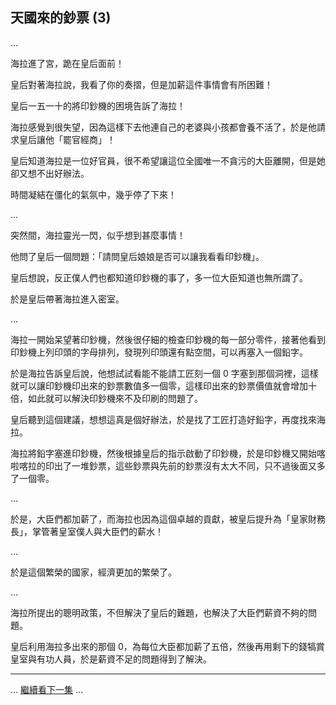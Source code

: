 ## 天國來的鈔票 (3)

…

海拉進了宮，跪在皇后面前！

皇后對著海拉說，我看了你的奏摺，但是加薪這件事情會有所困難！

皇后一五一十的將印鈔機的困境告訴了海拉！

海拉感覺到很失望，因為這樣下去他連自己的老婆與小孩都會養不活了，於是他請求皇后讓他「罷官經商」！

皇后知道海拉是一位好官員，很不希望讓這位全國唯一不貪污的大臣離開，但是她卻又想不出好辦法。

時間凝結在僵化的氣氛中，幾乎停了下來！

…

突然間，海拉靈光一閃，似乎想到甚麼事情！

他問了皇后一個問題：「請問皇后娘娘是否可以讓我看看印鈔機」。

皇后想說，反正僕人們也都知道印鈔機的事了，多一位大臣知道也無所謂了。

於是皇后帶著海拉進入密室。

…

海拉一開始呆望著印鈔機，然後很仔細的檢查印鈔機的每一部分零件，接著他看到印鈔機上列印頭的字母排列，發現列印頭還有點空間，可以再塞入一個鉛字。

於是海拉告訴皇后說，他想試試看能不能請工匠刻一個 0 字塞到那個洞裡，這樣就可以讓印鈔機印出來的鈔票數值多一個零，這樣印出來的鈔票價值就會增加十倍，如此就可以解決印鈔機來不及印刷的問題了。

皇后聽到這個建議，想想這真是個好辦法，於是找了工匠打造好鉛字，再度找來海拉。

海拉將鉛字塞進印鈔機，然後根據皇后的指示啟動了印鈔機，於是印鈔機又開始喀啦喀拉的印出了一堆鈔票，這些鈔票與先前的鈔票沒有太大不同，只不過後面又多了一個零。

…

於是，大臣們都加薪了，而海拉也因為這個卓越的貢獻，被皇后提升為「皇家財務長」，掌管著皇室僕人與大臣們的薪水！

…

於是這個繁榮的國家，經濟更加的繁榮了。

…

海拉所提出的聰明政策，不但解決了皇后的難題，也解決了大臣們薪資不夠的問題。

皇后利用海拉多出來的那個 0，為每位大臣都加薪了五倍，然後再用剩下的錢犒賞皇室與有功人員，於是薪資不足的問題得到了解決。

-----

… [繼續看下一集](HeavenMoney4.md) …

